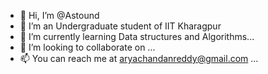 - 👋 Hi, I’m @Astound
- 👀 I’m an Undergraduate student of IIT Kharagpur
- 🌱 I’m currently learning Data structures and Algorithms...
- 💞️ I’m looking to collaborate on ...
- 📫 You can reach me at aryachandanreddy@gmail.com ...

<!---
Astound/Astound is a ✨ special ✨ repository because its `README.md` (this file) appears on your GitHub profile.
You can click the Preview link to take a look at your changes.
--->
